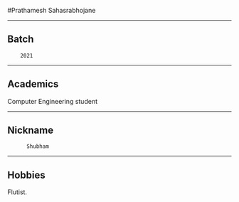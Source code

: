 #Prathamesh Sahasrabhojane

---

## Batch
        2021

---

## Academics
Computer Engineering student

---

## Nickname
          Shubham
---
## Hobbies
Flutist.
